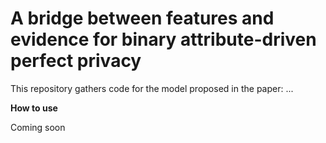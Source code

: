 # A bridge between features and evidence for binary attribute-driven perfect privacy

This repository gathers code for the model proposed in the paper: ...

**How to use**

Coming soon
